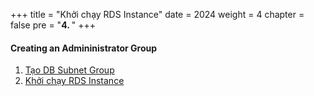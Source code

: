 +++
title = "Khởi chạy RDS Instance"
date = 2024
weight = 4
chapter = false
pre = "<b>4. </b>"
+++

#### Creating an Admininistrator Group

1. [Tạo DB Subnet Group](1-create-db-subnet-group)
2. [Khởi chạy RDS Instance](2-launch-rds-instance)
